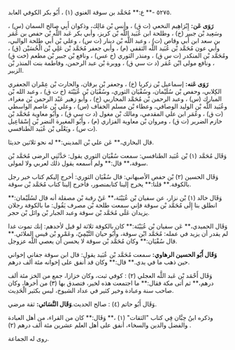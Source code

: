 ٥٢٧٥ -** ع:** مُحَمَّد بن سوقة الغنوي (١) ، أَبُو بكر الكوفي العابد.

**رَوَى عَن:** إِبْرَاهِيم النخعي (ت ق) ، وأنس بْن مَالِك، وذكوان أَبِي صالح السمان (س) ، وسَعِيد بْن جبير (خ) ، وطلحة ابن عُبَيد اللَّه بْن كريز، وأبي بكر عَبد اللَّه بْن حفص بن عُمَر بن سعد ابن أَبي وقاص (ت) ، وعبد اللَّه بْن دينار (ت س) ، وعلي بْن أَبي طلحة الوالبي، وأبي عون مُحَمَّد بْن عُبَيد اللَّه الثقفي (م) ، وأبي جعفر مُحَمَّد بْن عَلِي بْن الْحُسَيْن (ق) ، ومُحَمَّد بْن المنكدر (ت س ق) ، ومنذر الثوري (خ عس) ، ونافع بْن جبير بْن مطعم (خت ق) ، ونافع مولى ابْن عُمَر (د ت سي ق) ، ووبرة بْن عبد الرحمن، وفاطمة بنت المنذر بْن الزبير.

**رَوَى عَنه:** إسماعيل بْن زكريا (خ) ، وجعفر بْن برقان، والحارث بْن عِمْران الجعفري الكِلابي، وحفص بْن سُلَيْمان، وسُفْيَان الثوري، وسُفْيَان بْن عُيَيْنَة (خ ت ق) ، وعبد الله بْن المبارك (س) ، وعبد الرحمن بْن مُحَمَّد المحاربي (خ) ، وأبو زهير عَبْد الرحمن بْن مغراء، وعُبَيد اللَّه بْن الوليد الوصافي، وعطاء بْن مسلم الخفاف (س) ، وعلي بْن عاصم الواسطي (ت ق) ، وعُمَر ابن علي المقدمي، ومالك بْن مغول (د ت سي ق) ، وأَبُو معاوية مُحَمَّد بْن خازم الضرير (ت ق) ، ومروان بْن معاوية الفزاري (م) ، وأَبُو المغيرة النضر بْن إِسْمَاعِيل (ت س) ، ويَعْلَى بْن عُبَيد الطنافسي.

قال البخاري،** عَن علي بْن المديني:** له نحو ثلاثين حديثا.

وَقَال مُحَمَّد (١) بْن عُبَيد الطنافسي: سمعت سُفْيَان الثوري يقول: حَدَّثَنِي الرضى مُحَمَّد بْن سوقة،** قال:** ولم أسمعه يقول ذلك لعربي ولا لمولى.

وَقَال الحسين (٢) بْن حفص الأصبهاني: قال سُفْيَان الثوري: أخرج إليكم كتاب خير رجل بالكوفة.** قلنا:** يخرج إلينا كتابمنصور، فأخرج إلينا كتاب مُحَمَّد بْن سوقة.

وَقَال خالد (١) بْن نزار، عن سفيان بْن عُيَيْنَة،** عَنْ رقبة بْن مصقلة أنه قال لسُلَيْمان:** انطلق بنا إِلَى مُحَمَّد بْن سوقة فإني سمعت طلحة بْن مصرف يَقُول: ما بالكوفة رجلان يزيدان عَلَى مُحَمَّد بْن سوقة وعبد الجبار بْن وائل بْن حجر.

وَقَال الحميدي،** عَن سفيان بْن عُيَيْنَة:** كان بالكوفة ثلاثة لو قيل لأحدهم: إنك تموت غدا لم يقدر أن يزيد في عمله: مُحَمَّد ابْن سوقة، وأَبُو حيان التَّيْمِيّ، وعَمْرو بْن قيس الملائي.** قال سُفْيَان:** وكان مُحَمَّد بْن سوقة لا يحسن أن يعصي اللَّه عزوجل.

**وَقَال أَبُو الحسين الرهاوي:** سمعت مُحَمَّد بْن عُبَيد يقول: قال ابن سوقة جفاني إخواني حين ذهب ما في يدي.** قال:** وكان قد أنفق على إخوانه مئة ألف درهم.

وَقَال أَحْمَد بْن عَبد اللَّه العجلي (٢) : كوفي ثبت، وكان خزازا، جمع من الخز مئة ألف درهم،** ثم أتى مكة فقال:** ما اجتمعت هذه لخير، فتصدق بها (٣) من أخرها، وكان صاحب سنة وعبادة وخير كثير في عداد الشيوخ، ليس بكثير الْحَدِيث.

وَقَال أَبُو حاتم (٤) : صالح الحديث.**وَقَال النَّسَائي:** ثقة مرضي.

وذكره ابنُ حِبَّان فِي كتاب "الثقات" (١) ،** وَقَال:** كان من القراء، من أهل العبادة والفضل والدين والسخاء، أنفق على أهل العلم عشرين مئة ألف درهم (٢) .

روى له الجماعة.